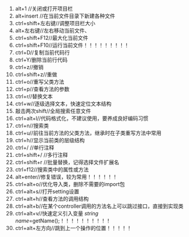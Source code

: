 1. alt+1 //关闭或打开项目栏
2. alt+insert //在当前文件目录下新建各种文件
3. ctrl+shift+左右键//调整项目栏大小
4. alt+左右键//左右移动当前文件、
5. ctrl+shift+F12//最大化当前文件
6. ctrl+shift+F10//运行当前文件！！！！！！！！！
7. ctrl+D//复制当前代码行
8. ctrl+Y/删除当前行代码
9. ctrl+z//撤销
10. ctrl+shift+z//重做
11. ctrl+o//重写父类方法
12. ctrl+p//查看方法的参数
13. ctrl+r//替换文本
14. ctrl+w//逐级选择文本，快速定位文本结构
15. 敲击两次shift//全局搜索任意文件
16. ctrl+alt+l//代码格式化，不建议使用，要养成良好编码习惯
17. ctrl+n//搜索类
18. ctrl+u//前往当前方法的父类方法，继承时在子类重写方法中常用
19. ctrl+h//显示当前类的层级结构
20. ctrl+/      //单行注释
21. ctrl+shift+/      //多行注释
22. ctrl+shift+r //批量替换，记得选择文件扩展名
23. ctrl+f12//搜索类中的属性或方法
24. alt+enter//修复错误，较为常用！！！！！！
25. ctrl+alt+o//优化导入类，删除不需要的import包
26. ctrl+alt+s//打开setting设置
27. ctrl+alt+h//查看方法的调用结构
28. ctrl+alt+b//在某个controller调用的方法名上可以跳过接口，直接到实现类
29. ctrl+alt+v//快速定义引入变量     *string name*=getName();！！！！！！！！！！
30. ctrl+alt+左方向//跳到上一个操作的位置！！！！！

